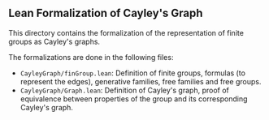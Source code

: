 ## Lean Formalization of Cayley's Graph

This directory contains the formalization of the representation of finite groups as Cayley's graphs.

The formalizations are done in the following files:
- `CayleyGraph/finGroup.lean`: Definition of finite groups, formulas (to represent the edges), generative families, free families and free groups.
- `CayleyGraph/Graph.lean`: Definition of Cayley's graph, proof of equivalence between properties of the group and its corresponding Cayley's graph.